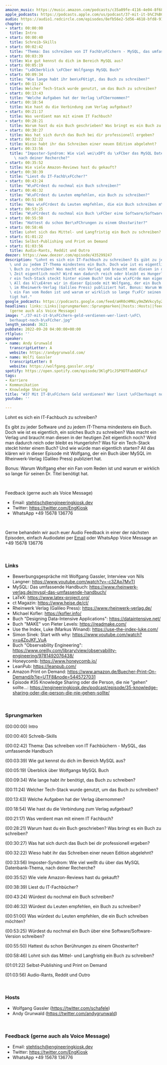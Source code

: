 ```yaml
---
amazon_music: https://music.amazon.com/podcasts/c35a09fe-4116-4e04-8f68-77d61b112e46/episodes/9ac3e2a5-c022-48b7-9207-15975ad58497/engineering-kiosk-37-mit-it-b%C3%BCchern-geld-verdienen-wer-liest-%C3%BCberhaupt-noch-b%C3%BCcher
apple_podcasts: https://podcasts.apple.com/us/podcast/37-mit-it-b%C3%BCchern-geld-verdienen-wer-liest-%C3%BCberhaupt/id1603082924?i=1000580014637&uo=4
audio: https://audio1.redcircle.com/episodes/8efb56e2-5d56-4618-bfd8-91e08efff60b/stream.mp3
chapter:
- start: 00:00:00
  title: Intro
- start: 00:00:40
  title: Schreib-Skills
- start: 00:02:42
  title: "Thema: Das schreiben von IT Fachb\xFCchern - MySQL, das umfassende Handbuch"
- start: 00:03:39
  title: Wie gut kennst du dich im Bereich MySQL aus?
- start: 00:05:19
  title: "\xDCberblick \xFCber Wolfgangs MySQL Buch"
- start: 00:09:34
  title: "Wie lange habt ihr ben\xF6tigt, das Buch zu schreiben?"
- start: 00:11:24
  title: Welcher Tech-Stack wurde genutzt, um das Buch zu schreiben?
- start: 00:13:43
  title: "Welche Aufgaben hat der Verlag \xFCbernommen?"
- start: 00:18:54
  title: Wie hast du die Verbindung zum Verlag aufgebaut?
- start: 00:21:17
  title: Was verdient man mit einem IT Fachbuch?
- start: 00:28:21
  title: Warum hast du ein Buch geschrieben? Was bringt es ein Buch zu schreiben?
- start: 00:30:27
  title: Was hat sich durch das Buch bei dir professionell ergeben?
- start: 00:32:22
  title: Wieso habt ihr das Schreiben einer neuen Edition abgelehnt?
- start: 00:33:56
  title: "Imposter-Syndrom: Wie viel wei\xDFt du \xFCber das MySQL Datenbank-Thema,\
    \ nach deiner Recherche?"
- start: 00:35:52
  title: Wie viele Amazon-Reviews hast du gekauft?
- start: 00:38:39
  title: "Liest du IT-Fachb\xFCcher?"
- start: 00:43:24
  title: "W\xFCrdest du nochmal ein Buch schreiben?"
- start: 00:46:32
  title: "W\xFCrdest du Leuten empfehlen, ein Buch zu schreiben?"
- start: 00:51:00
  title: "Was w\xFCrdest du Leuten empfehlen, die ein Buch schreiben m\xF6chten?"
- start: 00:53:25
  title: "W\xFCrdest du nochmal ein Buch \xFCber eine Software/Software-Version schreiben?"
- start: 00:55:50
  title: "Hattest du schon Ber\xFChrungen zu einem Ghostwriter?"
- start: 00:58:46
  title: Lohnt sich das Mittel- und Langfristig ein Buch zu schreiben?
- start: 01:01:22
  title: Selbst-Publishing und Print on Demand
- start: 01:03:56
  title: Audio-Rants, Reddit und Outro
deezer: https://www.deezer.com/episode/435299247
description: "Lohnt es sich ein IT-Fachbuch zu schreiben? Es gibt zu jeder Software\
  \ und zu jedem IT-Thema mindestens ein Buch. Doch wie ist es eigentlich, ein solches\
  \ Buch zu schreiben? Was macht ein Verlag und braucht man diesen in der heutigen\
  \ Zeit eigentlich noch? Wird man dadurch reich oder bleibt es Hungerlohn? Was f\xFC\
  r ein Tech-Stack steckt hinter einem Buch? Und wie w\xFCrde man eigentlich starten?\
  \ All das kl\xE4ren wir in dieser Episode mit Wolfgang, der ein Buch \xFCber MySQL\
  \ im Rheinwerk-Verlag (Galileo Press) publiziert hat. Bonus: Warum Wolfgang eher\
  \ ein Fan vom Reden ist und warum er wirklich so lange f\xFCr seinen Dr. Titel ben\xF6\
  tigt hat."
google_podcasts: https://podcasts.google.com/feed/aHR0cHM6Ly9mZWVkcy5yZWRjaXJjbGUuY29tLzBlY2ZkZmQ3LWZkYTEtNGMzZC05NTE1LTQ3NjcyN2Y5ZGY1ZQ/episode/NGQxNDliMjQtYmMxNi00M2MzLWE3YTYtZWNmNWZjOThmOWUz?sa=X&ved=2ahUKEwiCtLnZz6L6AhUun3IEHSOHAdoQkfYCegQIARAF
headlines: links::Links||sprungmarken::Sprungmarken||hosts::Hosts||feedback-gerne-auch-als-voice-message::Feedback
  (gerne auch als Voice Message)
image: "./37-mit-it-b\xFCchern-geld-verdienen-wer-liest-\xFC\
  berhaupt-noch-b\xFCcher.jpg"
length_second: 3621
pubDate: 2022-09-20 04:00:00+00:00
rtlplus: ''
speaker:
- name: Andy Grunwald
  transcriptLetter: A
  website: https://andygrunwald.com/
- name: Wolfi Gassler
  transcriptLetter: B
  website: https://wolfgang.gassler.org/
spotify: https://open.spotify.com/episode/3KlgP1cJSP9DTFab6DFxLF
tags:
- Karriere
- Kommunikation
- Knowledge Sharing
title: "#37 Mit IT-B\xFCchern Geld verdienen? Wer liest \xFCberhaupt noch B\xFCcher?"
youtube: ''

---
```

<p>Lohnt es sich ein IT-Fachbuch zu schreiben?</p><p>Es gibt zu jeder Software und zu jedem IT-Thema mindestens ein Buch. Doch wie ist es eigentlich, ein solches Buch zu schreiben? Was macht ein Verlag und braucht man diesen in der heutigen Zeit eigentlich noch? Wird man dadurch reich oder bleibt es Hungerlohn? Was für ein Tech-Stack steckt hinter einem Buch? Und wie würde man eigentlich starten? All das klären wir in dieser Episode mit Wolfgang, der ein Buch über MySQL im Rheinwerk-Verlag (Galileo Press) publiziert hat.</p><p>Bonus: Warum Wolfgang eher ein Fan vom Reden ist und warum er wirklich so lange für seinen Dr. Titel benötigt hat.</p><p><br></p><p>Feedback (gerne auch als Voice Message)</p><ul><li>Email: <a href="mailto:stehtisch@engineeringkiosk.dev" rel="nofollow">stehtisch@engineeringkiosk.dev</a></li><li>Twitter: <a href="https://twitter.com/EngKiosk" rel="nofollow">https://twitter.com/EngKiosk</a></li><li>WhatsApp +49 15678 136776</li></ul><p><br></p><p>Gerne behandeln wir auch euer Audio Feedback in einer der nächsten Episoden, einfach Audiodatei per <a href="https://engineeringkiosk.dev/kontakt/">Email</a> oder WhatsApp Voice Message an +49 15678 136776</p><p><br></p><h3 id="links">Links</h3><ul><li>Bewerbungsgespräche mit Wolfgang Gassler, Interview von Nils Langner: <a href="https://www.youtube.com/watch?v=-c3ZAp7MvTI" rel="nofollow">https://www.youtube.com/watch?v=-c3ZAp7MvTI</a></li><li>MySQL: Das umfassende Handbuch: <a href="https://www.rheinwerk-verlag.de/mysql-das-umfassende-handbuch/" rel="nofollow">https://www.rheinwerk-verlag.de/mysql-das-umfassende-handbuch/</a> </li><li>LaTeX: <a href="https://www.latex-project.org/" rel="nofollow">https://www.latex-project.org/</a></li><li>ct Magazin: <a href="https://www.heise.de/ct/" rel="nofollow">https://www.heise.de/ct/</a></li><li>Rheinwerk Verlag (Galileo Press): <a href="https://www.rheinwerk-verlag.de/" rel="nofollow">https://www.rheinwerk-verlag.de/</a></li><li>Michael Kofler: <a href="https://kofler.info/" rel="nofollow">https://kofler.info/</a> </li><li>Buch &#34;Designing Data-Intensive Applications&#34;: <a href="https://dataintensive.net/" rel="nofollow">https://dataintensive.net/</a></li><li>Buch &#34;MAKE&#34; von Pieter Levels: <a href="https://readmake.com/" rel="nofollow">https://readmake.com/</a></li><li>Use the Index, Luke (Markus Winand): <a href="https://use-the-index-luke.com/" rel="nofollow">https://use-the-index-luke.com/</a></li><li>Simon Sinek: Start with why: <a href="https://www.youtube.com/watch?v=u4ZoJKF_VuA" rel="nofollow">https://www.youtube.com/watch?v=u4ZoJKF_VuA</a></li><li>Buch &#34;Observability Engineering&#34;: <a href="https://www.oreilly.com/library/view/observability-engineering/9781492076438/" rel="nofollow">https://www.oreilly.com/library/view/observability-engineering/9781492076438/</a></li><li>Honeycomb: <a href="https://www.honeycomb.io/" rel="nofollow">https://www.honeycomb.io/</a></li><li>LeanPub: <a href="https://leanpub.com/" rel="nofollow">https://leanpub.com/</a></li><li>Amazon Print on Demand: <a href="https://www.amazon.de/Buecher-Print-On-Demand/b?ie=UTF8&node=5445727031" rel="nofollow">https://www.amazon.de/Buecher-Print-On-Demand/b?ie=UTF8&amp;node=5445727031</a></li><li>Episode #35 Knowledge Sharing oder die Person, die nie &#34;gehen&#34; sollte...: <a href="https://engineeringkiosk.dev/podcast/episode/35-knowledge-sharing-oder-die-person-die-nie-gehen-sollte/">https://engineeringkiosk.dev/podcast/episode/35-knowledge-sharing-oder-die-person-die-nie-gehen-sollte/</a></li></ul><p><br></p><h3 id="sprungmarken">Sprungmarken</h3><p>(00:00:00) Intro</p><p>(00:00:40) Schreib-Skills</p><p>(00:02:42) Thema: Das schreiben von IT Fachbüchern - MySQL, das umfassende Handbuch</p><p>(00:03:39) Wie gut kennst du dich im Bereich MySQL aus?</p><p>(00:05:19) Überblick über Wolfgangs MySQL Buch</p><p>(00:09:34) Wie lange habt ihr benötigt, das Buch zu schreiben?</p><p>(00:11:24) Welcher Tech-Stack wurde genutzt, um das Buch zu schreiben?</p><p>(00:13:43) Welche Aufgaben hat der Verlag übernommen?</p><p>(00:18:54) Wie hast du die Verbindung zum Verlag aufgebaut?</p><p>(00:21:17) Was verdient man mit einem IT Fachbuch?</p><p>(00:28:21) Warum hast du ein Buch geschrieben? Was bringt es ein Buch zu schreiben?</p><p>(00:30:27) Was hat sich durch das Buch bei dir professionell ergeben?</p><p>(00:32:22) Wieso habt ihr das Schreiben einer neuen Edition abgelehnt?</p><p>(00:33:56) Imposter-Syndrom: Wie viel weißt du über das MySQL Datenbank-Thema, nach deiner Recherche?</p><p>(00:35:52) Wie viele Amazon-Reviews hast du gekauft?</p><p>(00:38:39) Liest du IT-Fachbücher?</p><p>(00:43:24) Würdest du nochmal ein Buch schreiben?</p><p>(00:46:32) Würdest du Leuten empfehlen, ein Buch zu schreiben?</p><p>(00:51:00) Was würdest du Leuten empfehlen, die ein Buch schreiben möchten?</p><p>(00:53:25) Würdest du nochmal ein Buch über eine Software/Software-Version schreiben?</p><p>(00:55:50) Hattest du schon Berührungen zu einem Ghostwriter?</p><p>(00:58:46) Lohnt sich das Mittel- und Langfristig ein Buch zu schreiben?</p><p>(01:01:22) Selbst-Publishing und Print on Demand</p><p>(01:03:56) Audio-Rants, Reddit und Outro</p><p><br></p><h3 id="hosts">Hosts</h3><ul><li>Wolfgang Gassler (<a href="https://twitter.com/schafele" rel="nofollow">https://twitter.com/schafele</a>)</li><li>Andy Grunwald (<a href="https://twitter.com/andygrunwald" rel="nofollow">https://twitter.com/andygrunwald</a>)</li></ul><p><br></p><h3 id="feedback-gerne-auch-als-voice-message">Feedback (gerne auch als Voice Message)</h3><ul><li>Email: <a href="mailto:stehtisch@engineeringkiosk.dev" rel="nofollow">stehtisch@engineeringkiosk.dev</a></li><li>Twitter: <a href="https://twitter.com/EngKiosk" rel="nofollow">https://twitter.com/EngKiosk</a></li><li>WhatsApp +49 15678 136776</li></ul>